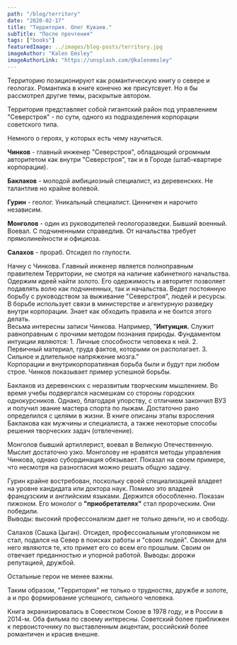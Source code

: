 ```yaml
---
path: "/blog/territory"
date: "2020-02-17"
title: "Территория. Олег Куваев."
subTitle: "После прочтения"
tags: ["books"]
featuredImage: ../images/blog-posts/territory.jpg
imageAuthor: "Kalen Emsley"
imageAuthorLink: "https://unsplash.com/@kalenemsley"
---
```


Территорию позиционируют как романтическую книгу о севере и геологах. Романтика в книге конечно же присутсвует. Но я бы рассмотрел другие темы, раскрытые автором.

Территория представляет собой гигантский район под управлением "Северстроя" - по сути, одного из подразделения корпорации советского типа.

Немного о героях, у которых есть чему научиться.

**Чинков** - главный инженер "Северстроя", обладающий огромным авторитетом как внутри "Cеверстроя", так и в Городе (штаб-квартире корпорации).

**Баклаков** - молодой амбициозный специалист, из деревенских. Не талантлив но крайне волевой.

**Гурин** - геолог. Уникальный специалист. Цинничен и нарочито независим.

**Монголов** - один из руководителей геологоразведки. Бывший военный. Воевал. С подчиненными справедлив. От начальства требует прямолинейности и официоза.

**Салахов** - прораб. Отсидел по глупости.

Начну с Чинкова. Главный инженер является полноправным правителем Территории, не смотря на наличие кабинетного начальства. Одержим идеей найти золото. Его одержимость и авторитет позволяет подавлять волю как подчиненных, так и начальства. Ведет постоянную борьбу с руководством за выживание "Северстроя", людей и ресурсы. В борьбе использует связи в министерстве и агентурную разведку внутри корпорации. Знает как обходить правила и не боится этого делать.\
Весьма интересны записи Чинкова. Например, "**Интуиция.** Служит равноправным с прочими методом познания природы. Фундаментом интуиции являются: 1. Личные способности человека к ней. 2. Первичный материал, груда фактов, которыми он располагает. 3. Сильное и длительное напряжение мозга."\
Корпорации и внутрикорпоративная борьба были и будут при любом строе. Чинков показывает пример успешной борьбы.

Баклаков из деревенских с неразвитым творческим мышлением. Во время учебы подвергался насмешкам со стороны городских однокурсников. Однако, благодаря упорству, с отличием закончил ВУЗ и получил звание мастера спорта по лыжам. Достаточно рано определился с целями в жизни. В книге описаны этапы взросления Баклакова как мужчины и специалиста, а также некоторые способы решения творческих задач (отвлечение).

Монголов бывший артиллерист, воевал в Великую Отечественную. Мыслит достаточно узко. Монголову не нравятся методы управления Чинкова, однако субординация обязывает. Показал на своем примере, что несмотря на разногласия можно решать общую задачу.

Гурин крайне востребован, поскольку своей специализацией владеет на уровне кандидата или доктора наук. Помимо это владеей французским и английским языками. Держится обособленно. Показан пижоном. Его монолог о **"приобретателях"** стал пророческим. Они победили.\
Выводы: высокий профессонализм дает не только деньги, но и свободу.

Салахов (Сашка Цыган). Отсидел, профессональным уголовником не стал, подался на Север в поисках работы и "своих людей". Своими для него являются те, кто примет его со всем его прошлым. Своим он отвечает преданностью и упорной работой.
Выводы: дорожи репутацией, дружбой.

Остальные герои не менее важны.

Таким образом, "Территория" не только о трудностях, дружбе и золоте, а и про формирование успешного, сильного человека.

Книга экранизировалась в Совестком Союзе в 1978 году, и в России в 2014-м. Оба фильма по своему интересны. Советский более приближен к первоисточнику по выставленным акцентам, российский более романтичен и красив внешне.
